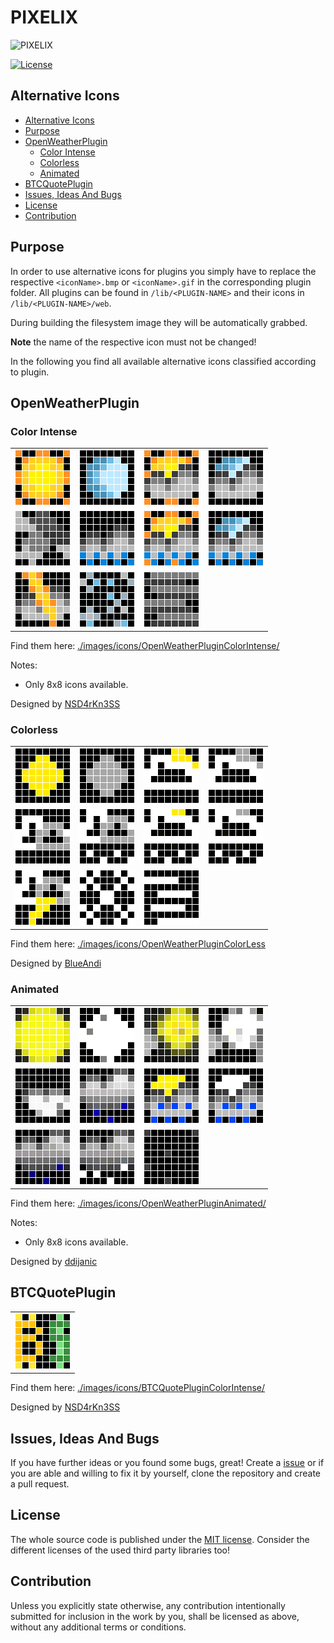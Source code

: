 # PIXELIX <!-- omit in toc -->

![PIXELIX](./images/LogoBlack.png)

[![License](https://img.shields.io/badge/license-MIT-blue.svg)](http://choosealicense.com/licenses/mit/)

## Alternative Icons

- [Alternative Icons](#alternative-icons)
- [Purpose](#purpose)
- [OpenWeatherPlugin](#openweatherplugin)
  - [Color Intense](#color-intense)
  - [Colorless](#colorless)
  - [Animated](#animated)
- [BTCQuotePlugin](#btcquoteplugin)
- [Issues, Ideas And Bugs](#issues-ideas-and-bugs)
- [License](#license)
- [Contribution](#contribution)

## Purpose

In order to use alternative icons for plugins you simply have to replace the respective ```<iconName>.bmp``` or ```<iconName>.gif``` in the corresponding plugin folder. All plugins can be found in ```/lib/<PLUGIN-NAME>``` and their icons in ```/lib/<PLUGIN-NAME>/web```.

During building the filesystem image they will be automatically grabbed.

**Note** the name of the respective icon must not be changed!

In the following you find all available alternative icons classified according to plugin.

## OpenWeatherPlugin

### Color Intense

|  |  |  |  |
| -------- | -------- | -------- | -------- |
|![01d](./../doc/images/icons/OpenWeatherPluginColorIntense/preview/01d.png)|![01n](./../doc/images/icons/OpenWeatherPluginColorIntense/preview/01n.png)|![02d](./../doc/images/icons/OpenWeatherPluginColorIntense/preview/02d.png)|![02n](./../doc/images/icons/OpenWeatherPluginColorIntense/preview/02n.png)|
|![04](./../doc/images/icons/OpenWeatherPluginColorIntense/preview/04.png)|![09](./../doc/images/icons/OpenWeatherPluginColorIntense/preview/09.png)|![10d](./../doc/images/icons/OpenWeatherPluginColorIntense/preview/10d.png)|![10n](./../doc/images/icons/OpenWeatherPluginColorIntense/preview/10n.png)|
|![11](./../doc/images/icons/OpenWeatherPluginColorIntense/preview/11.png)|![13](./../doc/images/icons/OpenWeatherPluginColorIntense/preview/13.png)|![50](./../doc/images/icons/OpenWeatherPluginColorIntense/preview/50.png)||

Find them here: [./images/icons/OpenWeatherPluginColorIntense/](./images/icons/OpenWeatherPluginColorIntense/)

Notes:

* Only 8x8 icons available.

Designed by [NSD4rKn3SS](https://github.com/NSD4rKn3SS)

### Colorless

|  |  |  |  |
| -------- | -------- | -------- | -------- |
|![01d](./../doc/images/icons/OpenWeatherPluginColorLess/preview/01d.png)|![01n](./../doc/images/icons/OpenWeatherPluginColorLess/preview/01n.png)|![02d](./../doc/images/icons/OpenWeatherPluginColorLess/preview/02d.png)|![02n](./../doc/images/icons/OpenWeatherPluginColorLess/preview/02n.png)|
|![04](./../doc/images/icons/OpenWeatherPluginColorLess/preview/04.png)|![09](./../doc/images/icons/OpenWeatherPluginColorLess/preview/09.png)|![10d](./../doc/images/icons/OpenWeatherPluginColorLess/preview/10d.png)|![10n](./../doc/images/icons/OpenWeatherPluginColorLess/preview/10n.png)|
|![11](./../doc/images/icons/OpenWeatherPluginColorLess/preview/11.png)|![13](./../doc/images/icons/OpenWeatherPluginColorLess/preview/13.png)|![50](./../doc/images/icons/OpenWeatherPluginColorLess/preview/50.png)||

Find them here: [./images/icons/OpenWeatherPluginColorLess](./images/icons/OpenWeatherPluginColorLess/)

Designed by [BlueAndi](https://github.com/BlueAndi)

### Animated

|  |  |  |  |
| -------- | -------- | -------- | -------- |
|![01d](./../doc/images/icons/OpenWeatherPluginAnimated/preview/01d.gif)|![01n](./../doc/images/icons/OpenWeatherPluginAnimated/preview/01n.gif)|![02d](./../doc/images/icons/OpenWeatherPluginAnimated/preview/02d.gif)|![02n](./../doc/images/icons/OpenWeatherPluginAnimated/preview/02n.gif)|
|![04](./../doc/images/icons/OpenWeatherPluginAnimated/preview/04.gif)|![09](./../doc/images/icons/OpenWeatherPluginAnimated/preview/09.gif)|![10d](./../doc/images/icons/OpenWeatherPluginAnimated/preview/10d.gif)|![10n](./../doc/images/icons/OpenWeatherPluginAnimated/preview/10n.gif)|
|![11](./../doc/images/icons/OpenWeatherPluginAnimated/preview/11.gif)|![13](./../doc/images/icons/OpenWeatherPluginAnimated/preview/13.gif)|![50](./../doc/images/icons/OpenWeatherPluginAnimated/preview/50.gif)||

Find them here: [./images/icons/OpenWeatherPluginAnimated/](./images/icons/OpenWeatherPluginAnimated/)

Notes:

* Only 8x8 icons available.

Designed by [ddijanic](https://github.com/ddijanic)

## BTCQuotePlugin

|  |
| -------- |
|![BTC_USD](./../doc/images/icons/BTCQuotePluginColorIntense/preview/BTC_USD.png)|

Find them here: [./images/icons/BTCQuotePluginColorIntense/](./images/icons/BTCQuotePluginColorIntense/)

Designed by [NSD4rKn3SS](https://github.com/NSD4rKn3SS)

## Issues, Ideas And Bugs

If you have further ideas or you found some bugs, great! Create a [issue](https://github.com/BlueAndi/Pixelix/issues) or if you are able and willing to fix it by yourself, clone the repository and create a pull request.

## License

The whole source code is published under the [MIT license](http://choosealicense.com/licenses/mit/).
Consider the different licenses of the used third party libraries too!

## Contribution

Unless you explicitly state otherwise, any contribution intentionally submitted for inclusion in the work by you, shall be licensed as above, without any
additional terms or conditions.
